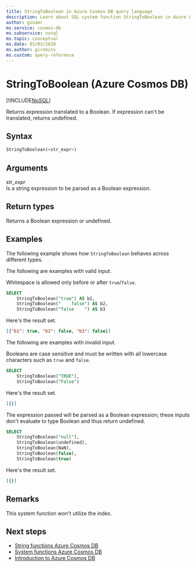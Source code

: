 ```yaml
---
title: StringToBoolean in Azure Cosmos DB query language
description: Learn about SQL system function StringToBoolean in Azure Cosmos DB.
author: ginamr
ms.service: cosmos-db
ms.subservice: nosql
ms.topic: conceptual
ms.date: 03/03/2020
ms.author: girobins
ms.custom: query-reference
---
```

# StringToBoolean (Azure Cosmos DB)
[!INCLUDE[NoSQL](../../includes/appliesto-nosql.md)]

 Returns expression translated to a Boolean. If expression can't be translated, returns undefined.  
  
## Syntax
  
```sql
StringToBoolean(<str_expr>)  
```  
  
## Arguments
  
*str_expr*  
   Is a string expression to be parsed as a Boolean expression.  
  
## Return types
  
  Returns a Boolean expression or undefined.  
  
## Examples
  
  The following example shows how `StringToBoolean` behaves across different types. 
 
 The following are examples with valid input.

Whitespace is allowed only before or after `true`/`false`.

```sql
SELECT 
    StringToBoolean("true") AS b1, 
    StringToBoolean("    false") AS b2,
    StringToBoolean("false    ") AS b3
```  
  
 Here's the result set.  
  
```json
[{"b1": true, "b2": false, "b3": false}]
```  

The following are examples with invalid input.

 Booleans are case sensitive and must be written with all lowercase characters such as `true` and `false`.

```sql
SELECT 
    StringToBoolean("TRUE"),
    StringToBoolean("False")
```  

Here's the result set.  
  
```json
[{}]
``` 

The expression passed will be parsed as a Boolean expression; these inputs don't evaluate to type Boolean and thus return undefined.

```sql
SELECT 
    StringToBoolean("null"),
    StringToBoolean(undefined),
    StringToBoolean(NaN), 
    StringToBoolean(false), 
    StringToBoolean(true)
```  

Here's the result set.  
  
```json
[{}]
```  

## Remarks

This system function won't utilize the index.

## Next steps

- [String functions Azure Cosmos DB](string-functions.md)
- [System functions Azure Cosmos DB](system-functions.md)
- [Introduction to Azure Cosmos DB](../../introduction.md)
